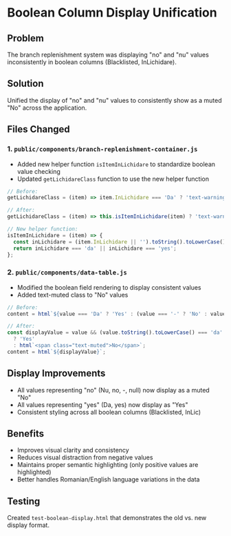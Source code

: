 # Boolean Column Display Unification

## Problem
The branch replenishment system was displaying "no" and "nu" values inconsistently in boolean columns (Blacklisted, InLichidare).

## Solution
Unified the display of "no" and "nu" values to consistently show as a muted "No" across the application.

## Files Changed

### 1. `public/components/branch-replenishment-container.js`
- Added new helper function `isItemInLichidare` to standardize boolean value checking
- Updated `getLichidareClass` function to use the new helper function

```javascript
// Before:
getLichidareClass = (item) => item.InLichidare === 'Da' ? 'text-warning fw-bold' : '';

// After:
getLichidareClass = (item) => this.isItemInLichidare(item) ? 'text-warning fw-bold' : '';

// New helper function:
isItemInLichidare = (item) => {
  const inLichidare = (item.InLichidare || '').toString().toLowerCase();
  return inLichidare === 'da' || inLichidare === 'yes';
};
```

### 2. `public/components/data-table.js` 
- Modified the boolean field rendering to display consistent values
- Added text-muted class to "No" values

```javascript
// Before:
content = html`${value === 'Da' ? 'Yes' : (value === '-' ? 'No' : value)}`;

// After:
const displayValue = value && (value.toString().toLowerCase() === 'da' || value.toString().toLowerCase() === 'yes') 
  ? 'Yes' 
  : html`<span class="text-muted">No</span>`;
content = html`${displayValue}`;
```

## Display Improvements
- All values representing "no" (Nu, no, -, null) now display as a muted "No"
- All values representing "yes" (Da, yes) now display as "Yes"
- Consistent styling across all boolean columns (Blacklisted, InLic)

## Benefits
- Improves visual clarity and consistency
- Reduces visual distraction from negative values
- Maintains proper semantic highlighting (only positive values are highlighted)
- Better handles Romanian/English language variations in the data

## Testing
Created `test-boolean-display.html` that demonstrates the old vs. new display format.
